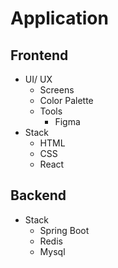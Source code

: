 # Application

## Frontend

- UI/ UX
  - Screens
  - Color Palette
  - Tools
    - Figma
- Stack
  - HTML
  - CSS
  - React

## Backend

- Stack
  - Spring Boot
  - Redis
  - Mysql